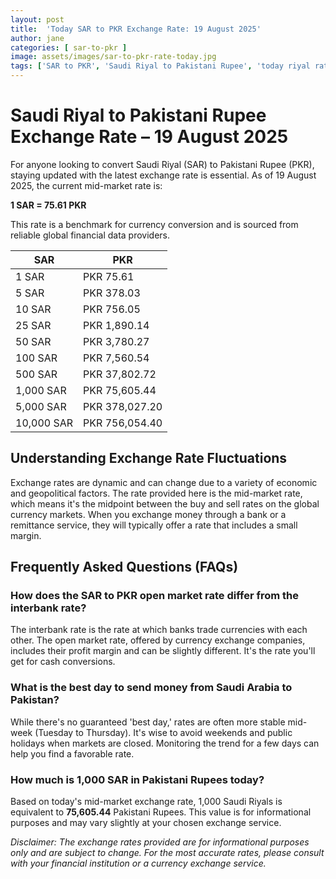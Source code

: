 ```yaml
---
layout: post
title:  'Today SAR to PKR Exchange Rate: 19 August 2025'
author: jane
categories: [ sar-to-pkr ]
image: assets/images/sar-to-pkr-rate-today.jpg
tags: ['SAR to PKR', 'Saudi Riyal to Pakistani Rupee', 'today riyal rate in pakistan', 'saudi riyal rate', 'open market riyal rate']
---
```


# Saudi Riyal to Pakistani Rupee Exchange Rate – 19 August 2025

For anyone looking to convert Saudi Riyal (SAR) to Pakistani Rupee (PKR), staying updated with the latest exchange rate is essential. As of 19 August 2025, the current mid-market rate is:

**1 SAR = 75.61 PKR**

This rate is a benchmark for currency conversion and is sourced from reliable global financial data providers.

| SAR | PKR |
| --- | --- |
| 1 SAR | PKR 75.61 |
| 5 SAR | PKR 378.03 |
| 10 SAR | PKR 756.05 |
| 25 SAR | PKR 1,890.14 |
| 50 SAR | PKR 3,780.27 |
| 100 SAR | PKR 7,560.54 |
| 500 SAR | PKR 37,802.72 |
| 1,000 SAR | PKR 75,605.44 |
| 5,000 SAR | PKR 378,027.20 |
| 10,000 SAR | PKR 756,054.40 |


## Understanding Exchange Rate Fluctuations

Exchange rates are dynamic and can change due to a variety of economic and geopolitical factors. The rate provided here is the mid-market rate, which means it's the midpoint between the buy and sell rates on the global currency markets. When you exchange money through a bank or a remittance service, they will typically offer a rate that includes a small margin.

## Frequently Asked Questions (FAQs)

### How does the SAR to PKR open market rate differ from the interbank rate?

The interbank rate is the rate at which banks trade currencies with each other. The open market rate, offered by currency exchange companies, includes their profit margin and can be slightly different. It's the rate you'll get for cash conversions.

### What is the best day to send money from Saudi Arabia to Pakistan?

While there's no guaranteed 'best day,' rates are often more stable mid-week (Tuesday to Thursday). It's wise to avoid weekends and public holidays when markets are closed. Monitoring the trend for a few days can help you find a favorable rate.

### How much is 1,000 SAR in Pakistani Rupees today?

Based on today's mid-market exchange rate, 1,000 Saudi Riyals is equivalent to **75,605.44** Pakistani Rupees. This value is for informational purposes and may vary slightly at your chosen exchange service.



*Disclaimer: The exchange rates provided are for informational purposes only and are subject to change. For the most accurate rates, please consult with your financial institution or a currency exchange service.*
